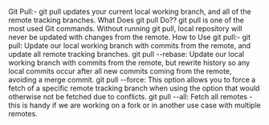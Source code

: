 Git Pull:-
git pull updates your current local working branch, and all of the remote tracking branches. 
What Does git pull Do??
git pull is one of the most used Git commands.
Without running git pull, local repository will never be updated with changes from the remote.
How to Use git pull:-
git pull: Update our local working branch with commits from the remote, and update all remote tracking branches.
git pull --rebase: Update our local working branch with commits from the remote, but rewrite history so any local commits occur after all new commits coming from the remote, avoiding a merge commit.
git pull --force: This option allows you to force a fetch of a specific remote tracking branch when using the <refspec> option that would otherwise not be fetched due to conflicts. 
git pull --all: Fetch all remotes - this is handy if we are working on a fork or in another use case with multiple remotes.